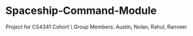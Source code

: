 # Spaceship-Command-Module
Project for CS4341 Cohort
\\
Group Members:
Austin, Nolan, Rahul, Ranveer
